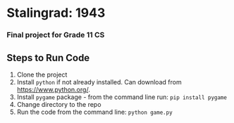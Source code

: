 # Stalingrad: 1943 
### Final project for Grade 11 CS

## Steps to Run Code
1. Clone the project
2. Install `python` if not already installed. Can download from https://www.python.org/.
3. Install `pygame` package - from the command line run: `pip install pygame`
4. Change directory to the repo
5. Run the code from the command line: `python game.py`

